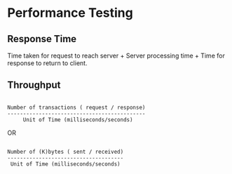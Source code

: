 # Performance Testing

## Response Time

Time taken for request to reach server + Server processing time + Time for response to return to client.

## Throughput

``` formula

Number of transactions ( request / response)
--------------------------------------------
     Unit of Time (milliseconds/seconds)

```

OR

``` formula

Number of (K)bytes ( sent / received)
-------------------------------------
 Unit of Time (milliseconds/seconds)

```
